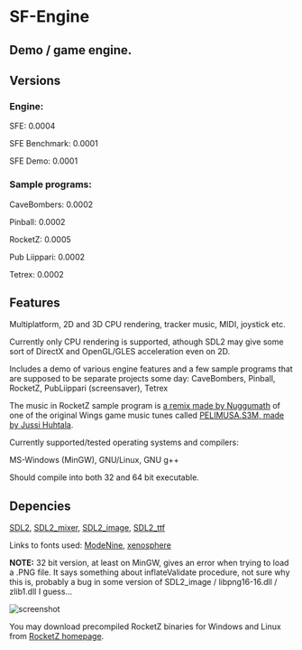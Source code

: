 # SF-Engine
## Demo / game engine.

## Versions

### Engine:

SFE: 0.0004

SFE Benchmark: 0.0001

SFE Demo: 0.0001

### Sample programs:

CaveBombers: 0.0002

Pinball: 0.0002

RocketZ: 0.0005

Pub Liippari: 0.0002

Tetrex: 0.0002

## Features

Multiplatform, 2D and 3D CPU rendering, tracker music, MIDI, joystick etc.

Currently only CPU rendering is supported, athough SDL2 may give some sort of DirectX and OpenGL/GLES acceleration even on 2D.

Includes a demo of various engine features and a few sample programs that are supposed to be separate projects some day: CaveBombers, Pinball, RocketZ, PubLiippari (screensaver), Tetrex

The music in RocketZ sample program is [a remix made by Nuggumath](https://www.youtube.com/watch?v=o3TkUdJ8NlA) of one of the original Wings game music tunes called [PELIMUSA.S3M, made by Jussi Huhtala](https://www.youtube.com/watch?v=XKs5mkEpWuU).

Currently supported/tested operating systems and compilers:

MS-Windows (MinGW), GNU/Linux, GNU g++

Should compile into both 32 and 64 bit executable.

## Depencies

[SDL2](https://www.libsdl.org/download-2.0.php), [SDL2_mixer](https://www.libsdl.org/projects/SDL_mixer/), [SDL2_image](https://www.libsdl.org/projects/SDL_image/), [SDL2_ttf](https://www.libsdl.org/projects/SDL_ttf/)

Links to fonts used: [ModeNine](https://www.fontspace.com/grudnuk-creations/modenine), [xenosphere](https://www.fontspace.com/darrell-flood/xenosphere)

**NOTE:** 32 bit version, at least on MinGW, gives an error when trying to load a .PNG file. It says something about inflateValidate procedure, not sure why this is, probably a bug in some version of SDL2_image / libpng16-16.dll / zlib1.dll I guess...

![screenshot](http://titanix.net/~japek/rocketz/rocketz-0.0005.png)

You may download precompiled RocketZ binaries for Windows and Linux from [RocketZ homepage](http://titanix.net/~japek/rocketz/).